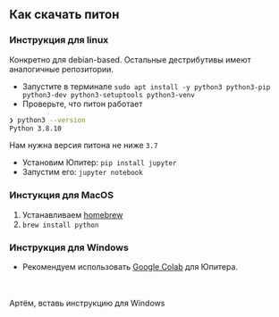 ## Как скачать питон
### Инструкция для linux
Конкретно для debian-based. Остальные дестрибутивы имеют аналогичные репозитории.
- Запустите в терминале `sudo apt install -y python3 python3-pip python3-dev python3-setuptools python3-venv`
- Проверьте, что питон работает 
```bash
❯ python3 --version
Python 3.8.10
```
Нам нужна версия питона не ниже `3.7`
- Установим Юпитер: `pip install jupyter`
- Запустим его: `jupyter notebook`

### Инстукция для MacOS
1. Устанавливаем [homebrew](https://brew.sh)
2. `brew install python`

### Инструкция для Windows
- Рекомендуем использовать [Google Colab](https://research.google.com/colaboratory/) для Юпитера.  

<br><br>
Артём, вставь инструкцию для Windows
